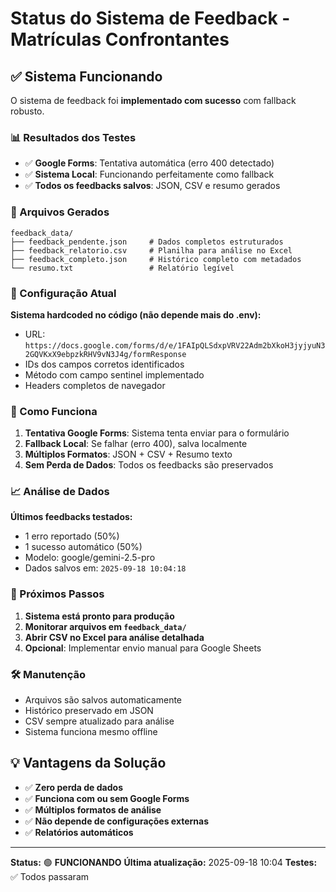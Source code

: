 # Status do Sistema de Feedback - Matrículas Confrontantes

## ✅ Sistema Funcionando

O sistema de feedback foi **implementado com sucesso** com fallback robusto.

### 📊 Resultados dos Testes

- ✅ **Google Forms**: Tentativa automática (erro 400 detectado)
- ✅ **Sistema Local**: Funcionando perfeitamente como fallback
- ✅ **Todos os feedbacks salvos**: JSON, CSV e resumo gerados

### 📁 Arquivos Gerados

```
feedback_data/
├── feedback_pendente.json     # Dados completos estruturados
├── feedback_relatorio.csv     # Planilha para análise no Excel
├── feedback_completo.json     # Histórico completo com metadados
└── resumo.txt                 # Relatório legível
```

### 🔧 Configuração Atual

**Sistema hardcoded no código (não depende mais do .env):**

- URL: `https://docs.google.com/forms/d/e/1FAIpQLSdxpVRV22Adm2bXkoH3jyjyuN32GQVKxX9ebpzkRHV9vN3J4g/formResponse`
- IDs dos campos corretos identificados
- Método com campo sentinel implementado
- Headers completos de navegador

### 🎯 Como Funciona

1. **Tentativa Google Forms**: Sistema tenta enviar para o formulário
2. **Fallback Local**: Se falhar (erro 400), salva localmente
3. **Múltiplos Formatos**: JSON + CSV + Resumo texto
4. **Sem Perda de Dados**: Todos os feedbacks são preservados

### 📈 Análise de Dados

**Últimos feedbacks testados:**
- 1 erro reportado (50%)
- 1 sucesso automático (50%)
- Modelo: google/gemini-2.5-pro
- Dados salvos em: `2025-09-18 10:04:18`

### 🚀 Próximos Passos

1. **Sistema está pronto para produção**
2. **Monitorar arquivos em `feedback_data/`**
3. **Abrir CSV no Excel para análise detalhada**
4. **Opcional**: Implementar envio manual para Google Sheets

### 🛠️ Manutenção

- Arquivos são salvos automaticamente
- Histórico preservado em JSON
- CSV sempre atualizado para análise
- Sistema funciona mesmo offline

## 💡 Vantagens da Solução

- ✅ **Zero perda de dados**
- ✅ **Funciona com ou sem Google Forms**
- ✅ **Múltiplos formatos de análise**
- ✅ **Não depende de configurações externas**
- ✅ **Relatórios automáticos**

---

**Status:** 🟢 **FUNCIONANDO**
**Última atualização:** 2025-09-18 10:04
**Testes:** ✅ Todos passaram
